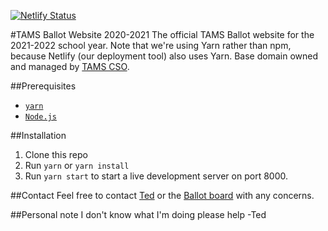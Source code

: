 [![Netlify Status](https://api.netlify.com/api/v1/badges/03ef8b10-e6b2-4044-bd1c-167c1e2d3e73/deploy-status)](https://app.netlify.com/sites/wizardly-archimedes-2d54c6/deploys)

#TAMS Ballot Website 2020-2021
The official TAMS Ballot website for the 2021-2022 school year. Note that we're using Yarn rather than npm, because Netlify (our deployment tool) also uses Yarn. Base domain owned and managed by [TAMS CSO](https://cso.tams.club/).

##Prerequisites
* [`yarn`](https://classic.yarnpkg.com/en/docs/install)
* [`Node.js`](https://nodejs.org/)

##Installation
1. Clone this repo
2. Run `yarn` or `yarn install`
3. Run `yarn start` to start a live development server on port 8000.

##Contact
Feel free to contact [Ted](mailto:ted@tedkweebintoro.com) or the [Ballot board](ballot.tams@gmail.com) with any concerns.

##Personal note
I don't know what I'm doing please help
-Ted


